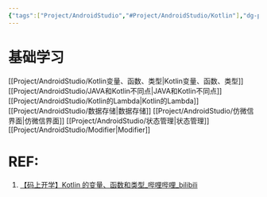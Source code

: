 ```yaml
---
{"tags":["Project/AndroidStudio","#Project/AndroidStudio/Kotlin"],"dg-publish":true,"permalink":"/Project/AndroidStudio/Kotlin学习/","dgPassFrontmatter":true}
---
```


# 基础学习
[[Project/AndroidStudio/Kotlin变量、函数、类型\|Kotlin变量、函数、类型]]
[[Project/AndroidStudio/JAVA和Kotlin不同点\|JAVA和Kotlin不同点]]
[[Project/AndroidStudio/Kotlin的Lambda\|Kotlin的Lambda]]
[[Project/AndroidStudio/数据存储\|数据存储]]
[[Project/AndroidStudio/仿微信界面\|仿微信界面]]
[[Project/AndroidStudio/状态管理\|状态管理]]
[[Project/AndroidStudio/Modifier\|Modifier]]


# REF:
1. [【码上开学】Kotlin 的变量、函数和类型_哔哩哔哩_bilibili](https://www.bilibili.com/video/BV1x4411o7Wy/?spm_id_from=333.788&vd_source=ed636aea03b32e53457a090439165487)